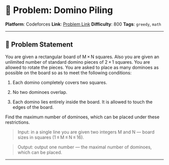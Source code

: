 # 🧩 Problem: Domino Piling

**Platform**: Codeforces
**Link**: [Problem Link](https://codeforces.com/problemset/problem/50/A)
**Difficulty**: 800
**Tags**: `greedy`, `math`

---

## 📄 Problem Statement

You are given a rectangular board of M × N squares. Also you are given an unlimited number of standard domino pieces of 2 × 1 squares. You are allowed to rotate the pieces. You are asked to place as many dominoes as possible on the board so as to meet the following conditions:

1. Each domino completely covers two squares.

2. No two dominoes overlap.

3. Each domino lies entirely inside the board. It is allowed to touch the edges of the board.

Find the maximum number of dominoes, which can be placed under these restrictions.

> Input: in a single line you are given two integers M and N — board sizes in squares (1 ≤ M ≤ N ≤ 16).

> Output: output one number — the maximal number of dominoes, which can be placed.

---
